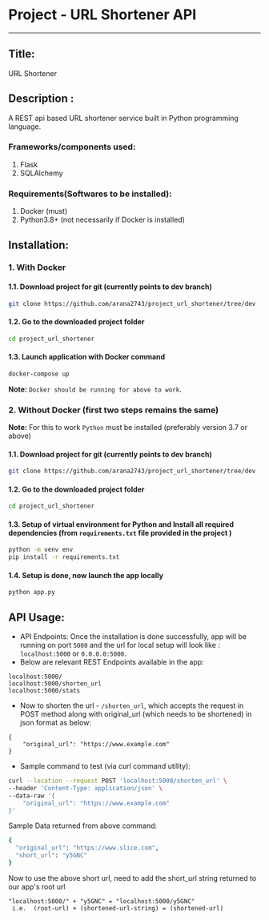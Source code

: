 # Project - URL Shortener API
***
## Title: 
URL Shortener

## Description : 
A REST api based URL shortener service built in Python programming language.

### Frameworks/components used:
1. Flask
2. SQLAlchemy

### Requirements(Softwares to be installed):
1. Docker (must)
2. Python3.8+ (not necessarily if Docker is installed)

## Installation:
### 1. With Docker
#### 1.1. Download project for git (currently points to dev branch)
```sh
git clone https://github.com/arana2743/project_url_shortener/tree/dev
```
#### 1.2. Go to the downloaded project folder 
```sh
cd project_url_shortener
```
#### 1.3. Launch application with Docker command
```sh
docker-compose up
```
**Note:** `Docker should be running for above to work`.
### 2. Without Docker (first two steps remains the same)
**Note:** For this to work `Python` must be installed (preferably version 3.7 or above)
#### 1.1. Download project for git (currently points to dev branch)
```sh
git clone https://github.com/arana2743/project_url_shortener/tree/dev
```
#### 1.2. Go to the downloaded project folder 
```sh
cd project_url_shortener
```
#### 1.3. Setup of virtual environment for Python and Install all required dependencies (from `requirements.txt` file provided in the project )
```sh
python -m venv env
pip install -r requirements.txt
```
#### 1.4. Setup is done, now launch the app locally
```sh
python app.py
```

## API Usage:
- API Endpoints:
Once the installation is done successfully, app will be running on port `5000` and the url for local setup will look like : `localhost:5000` or `0.0.0.0:5000`.
- Below are relevant REST Endpoints available in the app:
```
localhost:5000/
localhost:5000/shorten_url
localhost:5000/stats
```

- Now to shorten the url - `/shorten_url`, which accepts the request in POST method along with original_url (which needs to be shortened) in json format as below:
```
{
    "original_url": "https://www.example.com"
}
```
 - Sample command to test (via curl command utility):
```sh
curl --location --request POST 'localhost:5000/shorten_url' \
--header 'Content-Type: application/json' \
--data-raw '{
    "original_url": "https://www.example.com"
}'
```
Sample Data returned from above command:

```sh
{
  "original_url": "https://www.slice.com",
  "short_url": "y5GNC"
}
```
Now to use the above short url, need to add the short_url string returned to our app's root url
```
"localhost:5000/" + "y5GNC" = "localhost:5000/y5GNC"
 i.e.  (root-url) + (shortened-url-string) = (shortened-url)
```
